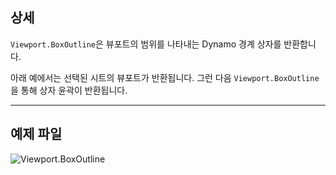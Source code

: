 ## 상세
`Viewport.BoxOutline`은 뷰포트의 범위를 나타내는 Dynamo 경계 상자를 반환합니다.

아래 예에서는 선택된 시트의 뷰포트가 반환됩니다. 그런 다음 `Viewport.BoxOutline`을 통해 상자 윤곽이 반환됩니다.
___
## 예제 파일

![Viewport.BoxOutline](./Revit.Elements.Viewport.BoxOutline_img.jpg)
